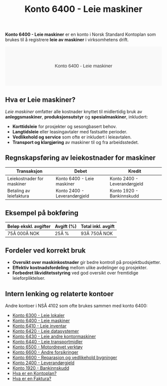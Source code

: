 ﻿---
title: "Konto 6400 - Leie maskiner"
seoTitle: "6400-leie-maskiner"
meta_description: '**Konto 6400 - Leie maskiner** er en konto i Norsk Standard Kontoplan som brukes til å registrere **leie av maskiner** i virksomhetens drift.'
slug: 6400-leie-maskiner
type: blog
layout: pages/single
---

**Konto 6400 - Leie maskiner** er en konto i Norsk Standard Kontoplan som brukes til å registrere **leie av maskiner** i virksomhetens drift.

![Illustrasjon av konto 6400 Leie maskiner](6400-leie-maskiner-image.svg)

## Hva er Leie maskiner?

*Leie maskiner* omfatter alle kostnader knyttet til midlertidig bruk av **anleggsmaskiner**, **produksjonsutstyr** og **spesialmaskiner**, inkludert:

* **Korttidsleie** for prosjekter og sesongbasert behov.
* **Langtidsleie** eller leasingavtaler med fastsatte perioder.
* **Vedlikehold og service** som ofte er inkludert i leieavtalen.
* **Transport og klargjøring** av maskiner til og fra arbeidsstedet.

## Regnskapsføring av leiekostnader for maskiner

| Transaksjon                    | Debet                            | Kredit                       |
|--------------------------------|----------------------------------|------------------------------|
| Leiekostnader for maskiner     | Konto 6400 - Leie maskiner       | Konto 2400 - Leverandørgjeld |
| Betaling av leiefaktura        | Konto 2400 - Leverandørgjeld     | Konto 1920 - Bankinnskudd    |

## Eksempel på bokføring

| Beløp ekskl. avgifter | Avgift (%) | Total inkl. avgift |
|-----------------------|------------|--------------------|
| 75Â 000Â NOK            | 25Â %       | 93Â 750Â NOK         |

## Fordeler ved korrekt bruk

* **Oversikt over maskinkostnader** gir bedre kontroll på prosjektbudsjetter.
* **Effektiv kostnadsfordeling** mellom ulike avdelinger og prosjekter.
* **Forbedret likviditetsstyring** ved god oversikt over fremtidige leieforpliktelser.

## Intern lenking og relaterte kontoer

Andre kontoer i NSÂ 4102 som ofte brukes sammen med konto 6400:

* [Konto 6300 - Leie lokaler](/blogs/kontoplan/6300-leie-lokaler "Konto 6300 - Leie lokaler")
* [Konto 6400 - Leie maskiner](/blogs/kontoplan/6400-leie-maskiner "Konto 6400 - Leie maskiner")
* [Konto 6410 - Leie inventar](/blogs/kontoplan/6410-leie-inventar "Konto 6410 - Leie inventar")
* [Konto 6420 - Leie datasystemer](/blogs/kontoplan/6420-leie-datasystemer "Konto 6420 - Leie datasystemer")
* [Konto 6430 - Leie andre kontormaskiner](/blogs/kontoplan/6430-leie-andre-kontormaskiner "Konto 6430 - Leie andre kontormaskiner")
* [Konto 6440 - Leie transportmidler](/blogs/kontoplan/6440-leie-transportmidler "Konto 6440 - Leie transportmidler")
* [Konto 6500 - Motordrevet verktøy](/blogs/kontoplan/6500-motordrevet-verktoy "Konto 6500 - Motordrevet verktøy")
* [Konto 6600 - Andre forsikringer](/blogs/kontoplan/6600-andre-forsikringer "Konto 6600 - Andre forsikringer")
* [Konto 6600 - Reparasjon og vedlikehold bygninger](/blogs/kontoplan/6600-reparasjon-og-vedlikehold-bygninger "Konto 6600 - Reparasjon og vedlikehold bygninger")
* [Konto 2400 - Leverandørgjeld](/blogs/kontoplan/2400-leverandorgjeld "Konto 2400 - Leverandørgjeld")
* [Konto 1920 - Bankinnskudd](/blogs/kontoplan/1920-bankinnskudd "Konto 1920 - Bankinnskudd")
* [Hva er en Kontoplan?](/blogs/regnskap/hva-er-kontoplan "Hva er en Kontoplan? Komplett Guide til Kontoplaner i Norsk Regnskap")
* [Hva er en Faktura?](/blogs/regnskap/hva-er-en-faktura "Hva er en Faktura? En Guide til Norske Fakturakrav")






